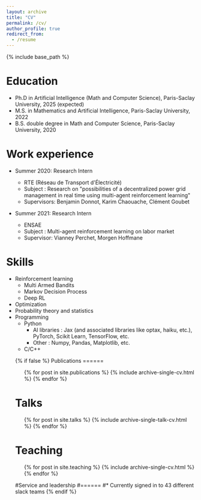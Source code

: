 ```yaml
---
layout: archive
title: "CV"
permalink: /cv/
author_profile: true
redirect_from:
  - /resume
---
```


{% include base_path %}

Education
======
* Ph.D in Artificial Intelligence (Math and Computer Science), Paris-Saclay University, 2025 (expected)
* M.S. in Mathematics and Artificial Intelligence, Paris-Saclay University, 2022
* B.S. double degree in Math and Computer Science, Paris-Saclay University, 2020

Work experience
======
* Summer 2020: Research Intern
  * RTE (Réseau de Transport d'Électricité)
  * Subject : Research on "possibilities of a decentralized power grid management in real time using multi-agent reinforcement learning"
  * Supervisors: Benjamin Donnot, Karim Chaouache, Clément Goubet

* Summer 2021: Research Intern
  * ENSAE
  * Subject : Multi-agent reinforcement learning on labor market
  * Supervisor: Vianney Perchet, Morgen Hoffmane
  
Skills
======
* Reinforcement learning
  * Multi Armed Bandits
  * Markov Decision Process
  * Deep RL
* Optimization
* Probability theory and statistics
* Programming
  * Python
    * AI libraries : Jax (and associated libraries like optax, haiku, etc.), PyTorch, Scikit Learn, TensorFlow, etc.
    * Other : Numpy, Pandas, Matplotlib, etc.
  * C/C++

<ul>{% if false %}
Publications
======
  <ul>{% for post in site.publications %}
    {% include archive-single-cv.html %}
  {% endfor %}</ul>
  
Talks
======
  <ul>{% for post in site.talks %}
    {% include archive-single-talk-cv.html %}
  {% endfor %}</ul>
  
Teaching
======
  <ul>{% for post in site.teaching %}
    {% include archive-single-cv.html %}
  {% endfor %}</ul>
  
#Service and leadership
#======
#* Currently signed in to 43 different slack teams
{% endif %}</ul>
